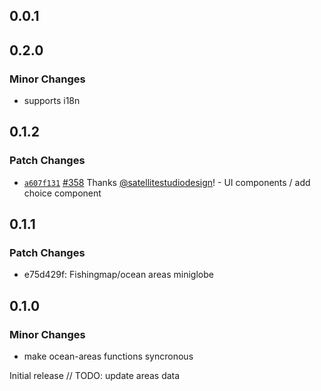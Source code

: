 ## 0.0.1

## 0.2.0

### Minor Changes

- supports i18n

## 0.1.2

### Patch Changes

- [`a607f131`](https://github.com/GlobalFishingWatch/frontend/commit/a607f13101520a9c1571a36cb8198b7af04d10ea) [#358](https://github.com/GlobalFishingWatch/frontend/pull/358) Thanks [@satellitestudiodesign](https://github.com/satellitestudiodesign)! - UI components / add choice component

## 0.1.1

### Patch Changes

- e75d429f: Fishingmap/ocean areas miniglobe

## 0.1.0

### Minor Changes

- make ocean-areas functions syncronous

Initial release
// TODO: update areas data
